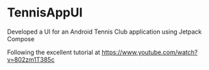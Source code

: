 # TennisAppUI
Developed a UI for an Android Tennis Club application using Jetpack Compose

Following the excellent tutorial at https://www.youtube.com/watch?v=802zm1T385c
